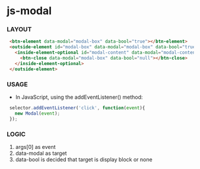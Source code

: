  #  js-modal
 ###  LAYOUT
 ```html
  <btn-element data-modal="modal-box" data-bool="true"></btn-element>
  <outside-element id="modal-box" data-modal="modal-box" data-bool="true" style="display: none;">
    <inside-element-optional id="modal-content" data-modal="modal-content" data-bool="true">
      <btn-close data-modal="modal-box" data-bool="null"></btn-close>
    </inside-element-optional>
  </outside-element>
 ```
  ### USAGE
 * In JavaScript, using the addEventListener() method:
 ```javascript
  selector.addEventListener('click', function(event){ 
    new Modal(event); 
  });
 ```
### LOGIC
1. args[0] as event
2. data-modal as target
3. data-bool is decided that target is display block or none
